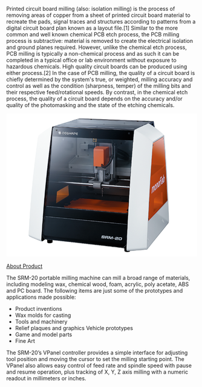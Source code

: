 Printed circuit board milling (also: isolation milling) is the process of removing areas of copper from a sheet of printed circuit board material to recreate the pads, signal traces and structures according to patterns from a digital circuit board plan known as a layout file.[1] Similar to the more common and well known chemical PCB etch process, the PCB milling process is subtractive: material is removed to create the electrical isolation and ground planes required. However, unlike the chemical etch process, PCB milling is typically a non-chemical process and as such it can be completed in a typical office or lab environment without exposure to hazardous chemicals. High quality circuit boards can be produced using either process.[2] In the case of PCB milling, the quality of a circuit board is chiefly determined by the system's true, or weighted, milling accuracy and control as well as the condition (sharpness, temper) of the milling bits and their respective feed/rotational speeds. By contrast, in the chemical etch process, the quality of a circuit board depends on the accuracy and/or quality of the photomasking and the state of the etching chemicals.

![image of vinyl cutter](../img/mm.png)

[About Product](../pdf/srm20.pdf)

The SRM-20 portable milling machine can mill a broad range of materials, including modeling wax, chemical wood, foam, acrylic, poly acetate, ABS and PC board. The following items are just some of the prototypes and applications made possible:

- Product inventions
- Wax molds for casting
- Tools and machinery
- Relief plaques and graphics Vehicle prototypes
- Game and model parts
- Fine Art

The SRM-20’s VPanel controller provides a simple interface for adjusting tool position and moving the cursor to set the milling starting point. The VPanel also allows easy control of feed rate and spindle speed with pause and resume operation, plus tracking of X, Y, Z axis milling with a numeric readout in millimeters or inches.